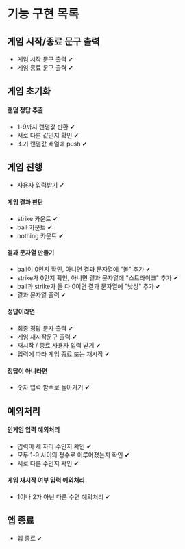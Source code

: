 # 기능 구현 목록

## 게임 시작/종료 문구 출력

- 게임 시작 문구 출력 ✔
- 게임 종료 문구 출력 ✔

## 게임 초기화

#### 랜덤 정답 추출

- 1-9까지 랜덤값 반환 ✔
- 서로 다른 값인지 확인 ✔
- 초기 랜덤값 배열에 push ✔

## 게임 진행

- 사용자 입력받기 ✔

#### 게임 결과 판단

- strike 카운트 ✔
- ball 카운트 ✔
- nothing 카운트 ✔

#### 결과 문자열 만들기

- ball이 0인지 확인, 아니면 결과 문자열에 "볼" 추가 ✔
- strike가 0인지 확인, 아니면 결과 문자열에 "스트라이크" 추가 ✔
- ball과 strike가 둘 다 0이면 결과 문자열에 "낫싱" 추가 ✔
- 결과 문자열 출력 ✔

#### 정답이라면

- 최종 정답 문자 출력 ✔
- 게임 재시작문구 출력 ✔
- 재시작 / 종료 사용자 입력 받기 ✔
- 입력에 따라 게임 종료 또는 재시작 ✔

#### 정답이 아니라면

- 숫자 입력 함수로 돌아가기 ✔

## 예외처리

#### 인게임 입력 예외처리

- 입력이 세 자리 수인지 확인 ✔
- 모두 1-9 사이의 정수로 이루어졌는지 확인 ✔
- 서로 다른 수인지 확인 ✔

#### 게임 재시작 여부 입력 예외처리

- 1이나 2가 아닌 다른 수면 예외처리 ✔

## 앱 종료

- 앱 종료 ✔
